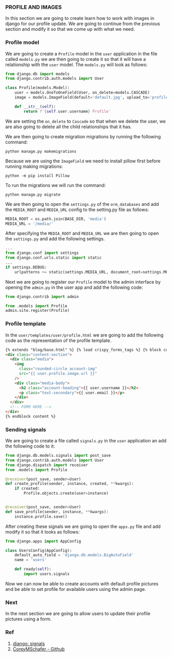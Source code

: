 ### PROFILE AND IMAGES

In this section we are going to create learn how to work with images in django for our profile update. We are going to continue from the previous section and modify it so that we come up with what we need.

### Profile model

We are going to create a `Profile` model in the `user` application in the file called `models.py` we are then going to create it so that it will have a relationship with the `user` model. The `models.py` will look as follows:

```py
from django.db import models
from django.contrib.auth.models import User

class Profile(models.Model):
    user = models.OneToOneField(User, on_delete=models.CASCADE)
    image = models.ImageField(default='default.jpg', upload_to='profile_pics')

    def __str__(self):
        return f'{self.user.username} Profile'
```

We are setting the `on_delete` to `Cascade` so that when we delete the user, we are also going to delete all the child relationships that it has.

We are then going to create migration migrations by running the following command:

```shell
python manage.py makemigrations
```

Because we are using the `ImageField` we need to install pillow first before running making migrations:

```shell
python -m pip install Pillow
```

To run the migrations we will run the command:

```shell
python manage.py migrate
```

We are then going to open the `settings.py` of the `orm_databases` and add the `MEDIA_ROOT` and `MEDIA_URL` config to the setting.py file as follows:

```py
MEDIA_ROOT = os.path.join(BASE_DIR, 'media')
MEDIA_URL = '/media/'
```

After specifying the `MEDIA_ROOT` and `MEDIA_URL` we are then going to open the `settings.py` and add the following settings.

```py
...
from django.conf import settings
from django.conf.urls.static import static
...
if settings.DEBUG:
    urlpatterns += static(settings.MEDIA_URL, document_root=settings.MEDIA_ROOT)

```

Next we are going to register our `Profile` model to the admin interface by opening the `admin.py` in the user app and add the following code:

```py
from django.contrib import admin

from .models import Profile
admin.site.register(Profile)

```

### Profile template

In the `user/templates/user/profile.html` we are going to add the following code as the representation of the profile template.

```html
{% extends "blog/base.html" %} {% load crispy_forms_tags %} {% block content %}
<div class="content-section">
  <div class="media">
    <img
      class="rounded-circle account-img"
      src="{{ user.profile.image.url }}"
    />
    <div class="media-body">
      <h2 class="account-heading">{{ user.username }}</h2>
      <p class="text-secondary">{{ user.email }}</p>
    </div>
  </div>
  <!-- FORM HERE -->
</div>
{% endblock content %}
```

### Sending signals

We are going to create a file called `signals.py` in the `user` application an add the following code to it:

```py
from django.db.models.signals import post_save
from django.contrib.auth.models import User
from django.dispatch import receiver
from .models import Profile

@receiver(post_save, sender=User)
def create_profile(sender, instance, created, **kwargs):
    if created:
        Profile.objects.create(user=instance)


@receiver(post_save, sender=User)
def save_profile(sender, instance, **kwargs):
    instance.profile.save()
```

After creating these signals we are going to open the `apps.py` file and add modify it so that it looks as follows:

```py
from django.apps import AppConfig

class UsersConfig(AppConfig):
    default_auto_field = 'django.db.models.BigAutoField'
    name = 'users'

    def ready(self):
        import users.signals
```

Now we can now be able to create accounts with default profile pictures and be able to set profile for available users using the admin page.

### Next

In the next section we are going to allow users to update their profile pictures using a form.

### Ref

1. [django: signals](https://docs.djangoproject.com/en/4.0/ref/signals/)
2. [CoreyMSchafer - Github](https://github.com/CoreyMSchafer/code_snippets/blob/master/Django_Blog/07-Login-Logout-Authentication/)
